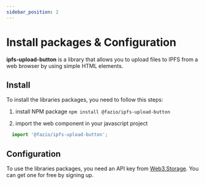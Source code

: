 ```yaml
---
sidebar_position: 2
---
```


# Install packages & Configuration

<b>ipfs-upload-button</b> is a library that allows you to upload files to IPFS from a web browser by using simple HTML elements.


## Install

To install the libraries packages, you need to follow this steps:

1. install NPM package `npm install @fazio/ipfs-upload-button`

2. import the web component in your javascript project 
```js 
  import '@fazio/ipfs-upload-button';
```

## Configuration

To use the libraries packages, you need an API key from [Web3.Storage](https://web3.storage/). You can get one for free by signing up.


